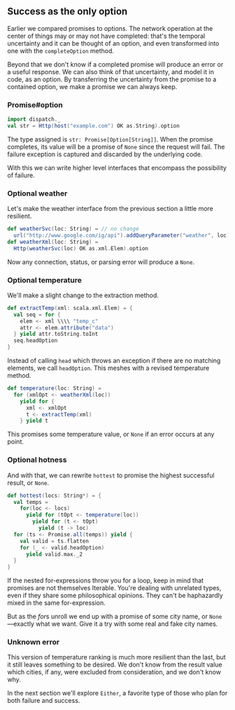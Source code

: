 Success as the only option
--------------------------

Earlier we compared promises to options. The network operation at the
center of things may or may not have completed: that's the temporal
uncertainty and it can be thought of an option, and even transformed
into one with the `completeOption` method.

Beyond that we don't know if a completed promise will produce an error
or a useful response. We can also think of that uncertainty, and model
it in code, as an option. By transferring the uncertainty from the
promise to a contained option, we make a promise we can always keep.

### Promise#option

```scala
import dispatch._
val str = Http(host("example.com") OK as.String).option
```

The type assigned is `str: Promise[Option[String]]`. When the promise
completes, its value will be a promise of `None` since the request
will fail. The failure exception is captured and discarded by the
underlying code.

With this we can write higher level interfaces that encompass the
possibility of failure.

### Optional weather

Let's make the weather interface from the previous section a little
more resilient.

```scala
def weatherSvc(loc: String) = // no change
  url("http://www.google.com/ig/api").addQueryParameter("weather", loc)
def weatherXml(loc: String) =
  Http(weatherSvc(loc) OK as.xml.Elem).option
```

Now any connection, status, or parsing error will produce a `None`.

### Optional temperature

We'll make a slight change to the extraction method.

```scala
def extractTemp(xml: scala.xml.Elem) = {
  val seq = for {
    elem <- xml \\\\ "temp_c"
    attr <- elem.attribute("data")
  } yield attr.toString.toInt
  seq.headOption
}
```

Instead of calling `head` which throws an exception if there are no
matching elements, we call `headOption`. This meshes with a revised
temperature method.

```scala
def temperature(loc: String) =
  for (xmlOpt <- weatherXml(loc))
    yield for {
      xml <- xmlOpt
      t <- extractTemp(xml)
    } yield t
```

This promises some temperature value, or `None` if an error occurs at
any point.

### Optional hotness

And with that, we can rewrite `hottest` to promise the highest
successful result, or `None`.

```scala
def hottest(locs: String*) = {
  val temps =
    for(loc <- locs)
      yield for (tOpt <- temperature(loc))
        yield for (t <- tOpt)
          yield (t -> loc)
  for (ts <- Promise.all(temps)) yield {
    val valid = ts.flatten
    for (_ <- valid.headOption)
      yield valid.max._2
  }
}
```

If the nested for-expressions throw you for a loop, keep in mind that
promises are not themselves Iterable. You're dealing with unrelated
types, even if they share some philosophical opinions. They can't be
haphazardly mixed in the same for-expression.

But as the *for*s unroll we end up with a promise of some city name,
or `None`—exactly what we want. Give it a try with some real and fake
city names.

### Unknown error

This version of temperature ranking is much more resilient than the
last, but it still leaves something to be desired. We don't know from
the result value which cities, if any, were excluded from
consideration, and we don't know why.

In the next section we'll explore `Either`, a favorite type of those
who plan for both failure and success.
